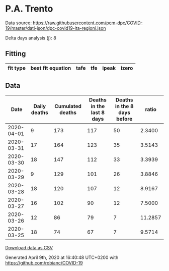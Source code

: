 # P.A. Trento

Data source: https://raw.githubusercontent.com/pcm-dpc/COVID-19/master/dati-json/dpc-covid19-ita-regioni.json

Delta days analysis (j): 8

## Fitting 
|fit type|best fit equation|tafe|tfe|ipeak|izero|
|-------|-----|--------|------|---|---|

## Data
|Date|Daily deaths|Cumulated deaths|Deaths in the last 8 days|Deaths in the 8 days before|ratio|
|----|----------|-----------|-------|--------------------|-----|
|2020-04-01|9|173|117|50|2.3400|
|2020-03-31|17|164|123|35|3.5143|
|2020-03-30|18|147|112|33|3.3939|
|2020-03-29|9|129|101|26|3.8846|
|2020-03-28|18|120|107|12|8.9167|
|2020-03-27|16|102|90|12|7.5000|
|2020-03-26|12|86|79|7|11.2857|
|2020-03-25|18|74|67|7|9.5714|

[Download data as CSV](COVID-19_p.a._trento_j8_2020-04-01.csv)

Generated April 9th, 2020 at 16:40:48 UTC+0200 with https://github.com/robianc/COVID-19
